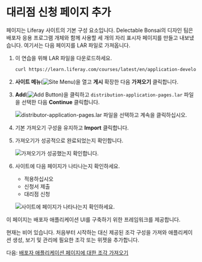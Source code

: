 # 대리점 신청 페이지 추가

페이지는 Liferay 사이트의 기본 구성 요소입니다. Delectable Bonsai의 디자인 팀은 배포자 응용 프로그램 개체와 함께 사용할 세 개의 자리 표시자 페이지를 만들고 내보냈습니다. 여기서는 다음 페이지를 LAR 파일로 가져옵니다. <!--TASK: If you've completed the \[Site Design\]() course, then you've already added these pages to your site. Otherwise, you can download and import them as a LAR file. -->

1. 이 연습을 위해 LAR 파일을 다운로드하세요.

   ```bash
   curl https://learn.liferay.com/courses/latest/en/application-development/designing-user-interfaces/adding-pages-for-distributor-application/distributor-application-pages.lar -O
   ```

1. **사이트 메뉴**(![Site Menu](../../images/icon-product-menu.png))을 열고 **게시** 확장한 다음 **가져오기** 클릭합니다.

1. **Add**(![Add Button](../../images/icon-add.png))을 클릭하고 `distribution-application-pages.lar` 파일을 선택한 다음 **Continue** 클릭합니다.

   ![distributor-application-pages.lar 파일을 선택하고 계속을 클릭하십시오.](./adding-pages-for-distributor-application/images/01.png)

1. 기본 가져오기 구성을 유지하고 **Import** 클릭합니다.

1. 가져오기가 성공적으로 완료되었는지 확인합니다.

   ![가져오기가 성공했는지 확인합니다.](./adding-pages-for-distributor-application/images/02.png)

1. 사이트에 다음 페이지가 나타나는지 확인하세요.

   * 적용하십시오
   * 신청서 제출
   * 대리점 신청

   ![사이트에 페이지가 나타나는지 확인하세요.](./adding-pages-for-distributor-application/images/03.png)

이 페이지는 배포자 애플리케이션 UI를 구축하기 위한 프레임워크를 제공합니다.

현재는 비어 있습니다. 처음부터 시작하는 대신 제공된 조각 구성을 가져와 애플리케이션 생성, 보기 및 관리에 필요한 조각 또는 위젯을 추가합니다.

다음: [배포자 애플리케이션 페이지에 대한 조각 가져오기](./importing-fragments-for-the-distributor-application-pages.md)
